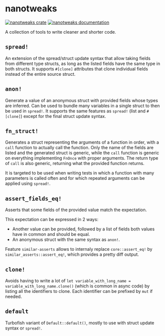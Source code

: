 # nanotweaks

[![nanotweaks crate](https://img.shields.io/crates/v/nanotweaks.svg)](https://crates.io/crates/nanotweaks)
[![nanotweaks documentation](https://docs.rs/nanotweaks/badge.svg)](https://docs.rs/nanotweaks)

A collection of tools to write cleaner and shorter code.

## `spread!`

An extension of the spread/struct update syntax that allow taking fields from different type
structs, as long as the listed fields have the same type in both structs. It supports `#[clone]`
attributes that clone individual fields instead of the entire source struct.

## `anon!`

Generate a value of an anonymous struct with provided fields whose types are inferred. Can be used
to bundle many variables in a single struct to then be used in `spread!`. It supports the same
features as `spread!` (list and `#[clone]`) except for the final struct update syntax.

## `fn_struct!`

Generates a struct representing the arguments of a function in order, with a `call` function to
actually call the function. Only the name of the fields are listed and the generated struct is
generic, while the `call` function is generic on everything implementing `FnOnce` with proper
arguments. The return type of `call` is also generic, returning what the provided function returns.

It is targeted to be used when writing tests in which a function with many parameters is called
often and for which repeated arguments can be applied using `spread!`.

## `assert_fields_eq!`

Asserts that some fields of the provided value match the expectation.

This expectation can be expressed in 2 ways:
- Another value can be provided, followed by a list of fields both values have in common and should
  be equal.
- An anonymous struct with the same syntax as `anon!`.

Feature `similar-asserts` allows to internaly replace `core::assert_eq!` by
`similar_asserts::assert_eq!`, which provides a pretty diff output.

## `clone!`

Avoids having to write a lot of `let variable_with_long_name = variable_with_long_name.clone()`
(which is common in async code) by listing all the identifiers to clone. Each identifier can be
prefixed by `mut` if needed.

## `default`

Turbofish variant of `Default::default()`, mostly to use with struct update syntax or `spread!`.